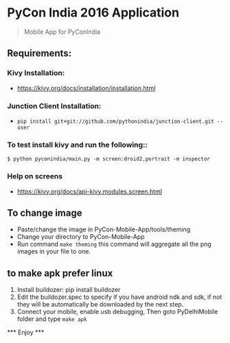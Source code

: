 PyCon India 2016 Application 
=======
> Mobile App for PyConIndia

## Requirements:
### Kivy Installation:
-   https://kivy.org/docs/installation/installation.html

### Junction Client Installation:
- `pip install git+git://github.com/pythonindia/junction-client.git --user`

### To test install kivy and run the following::

    $ python pyconindia/main.py -m screen:droid2,portrait -m inspector

### Help on screens
- https://kivy.org/docs/api-kivy.modules.screen.html

## To change image
   - Paste/change the image in PyCon-Mobile-App/tools/theming
   - Change your directory to PyCon-Mobile-App
   - Run command ``make theming`` 
     this command will aggregate all the png images in your file to one.

## to make apk **prefer linux**

1. Install buildozer: pip install buildozer
2. Edit the buildozer.spec to specify if you have android ndk and sdk,
   if not they will be automatically be downloaded by the next step.
3. Connect your mobile, enable usb debugging, Then goto PyDelhiMobile
   folder and type `make apk`


***   Enjoy   ***
